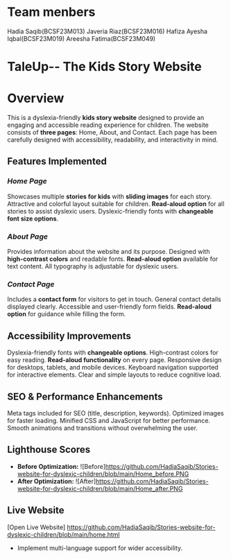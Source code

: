 # Team menbers
Hadia Saqib(BCSF23M013)
Javeria Riaz(BCSF23M016)
Hafiza Ayesha Iqbal(BCSF23M019)
Areesha Fatima(BCSF23M049)

# TaleUp-- The Kids Story Website

# Overview
This is a dyslexia-friendly **kids story website** designed to provide an engaging and accessible reading experience for children. The website consists of **three pages**: Home, About, and Contact. Each page has been carefully designed with accessibility, readability, and interactivity in mind.

## Features Implemented

### *Home Page*
  Showcases multiple **stories for kids** with **sliding images** for each story.
  Attractive and colorful layout suitable for children.
  **Read-aloud option** for all stories to assist dyslexic users.
  Dyslexic-friendly fonts with **changeable font size options**.

### *About Page*
  Provides information about the website and its purpose.
  Designed with **high-contrast colors** and readable fonts.
  **Read-aloud option** available for text content.
  All typography is adjustable for dyslexic users.

### *Contact Page*
  Includes a **contact form** for visitors to get in touch.
  General contact details displayed clearly.
  Accessible and user-friendly form fields.
  **Read-aloud option** for guidance while filling the form.



## Accessibility Improvements
 Dyslexia-friendly fonts with **changeable options**.
 High-contrast colors for easy reading.
 **Read-aloud functionality** on every page.
 Responsive design for desktops, tablets, and mobile devices.
 Keyboard navigation supported for interactive elements.
 Clear and simple layouts to reduce cognitive load.



## SEO & Performance Enhancements
  Meta tags included for SEO (title, description, keywords).
  Optimized images for faster loading.
  Minified CSS and JavaScript for better performance.
  Smooth animations and transitions without overwhelming the user.



## Lighthouse Scores
- **Before Optimization:** ![Before]https://github.com/HadiaSaqib/Stories-website-for-dyslexic-children/blob/main/Home_before.PNG
- **After Optimization:** ![After]https://github.com/HadiaSaqib/Stories-website-for-dyslexic-children/blob/main/Home_after.PNG



## Live Website
[Open Live Website] https://github.com/HadiaSaqib/Stories-website-for-dyslexic-children/blob/main/home.html



- Implement multi-language support for wider accessibility.

